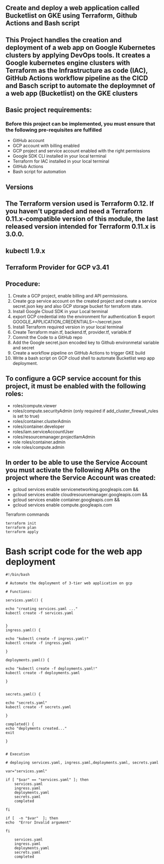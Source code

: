 ## Create and deploy a web application called Bucketlist on GKE using Terraform, Github Actions and Bash script
## This Project handles the creation and deployment of a web app  on Google Kubernetes clusters by applying DevOps tools. It creates a Google kubernetes engine clusters with Terraform as the Infrastructure as code (IAC), GitHub Actions workflow pipeline as the CICD and Basch script to automate the deploymnet of a web app (Bucketlist) on the GKE clusters 
 ## Basic project requirements:
 ### Before this project can be implemented, you must ensure that the following pre-requisites are fulfilled
 * GitHub account
 * GCP account with billing enabled
 * GCP project and service account enabled with the right permissions
 * Google SDK CLI installed in your local terminal
 * Terraform for IAC installed in your local terminal
 * GitHub Actions
 * Bash script for automation 

## Versions
## The Terraform version used is Terraform 0.12. If you haven't upgraded and need a Terraform 0.11.x-compatible version of this module, the last released version intended for Terraform 0.11.x is 3.0.0.
## kubectl 1.9.x
## Terraform Provider for GCP v3.41

## Procedure:

1. Create a GCP project, enable billing and API permissions.
2. Create gcp service account on the created project and create a service secret.json key and also GCP storage bucket for terraform state.
3. Install Google Cloud SDK in your Local terminal
4. export GCP credential into the environment for authentication $ export GOOGLE_APPLICATION_CREDENTIALS=~/secret.json
5. Install Terraform required version in your local terminal
6. Create Terraform main.tf, backend.tf, provider.tf, variable.tf
7. Commit the Code to a GitHub repo
8. Add the Google secret.json encoded key to Github environmetal variable and secret
9. Create a workflow pipeline on GitHub Actions to trigger GKE build
10. Write a bash script on GCP cloud shell to automate Bucketlist wep app deployment.


## To configure a GCP service account for this project, it must be enabled with the following roles:

* roles/compute.viewer
* roles/compute.securityAdmin (only required if add_cluster_firewall_rules is set to true)
* roles/container.clusterAdmin
* roles/container.developer
* roles/iam.serviceAccountUser
* roles/resourcemanager.projectIamAdmin
* role roles/container.admin
* role roles/compute.admin

## In order to be able to use the Service Account you must activate the following APIs on the project where the Service Account was created:

*  gcloud services enable servicenetworking.googleapis.com &&
* gcloud services enable cloudresourcemanager.googleapis.com &&
* gcloud services enable container.googleapis.com &&
* gcloud services enable compute.googleapis.com


 Terraform commands
```
terraform init
terraform plan
terraform apply
```

# Bash script code for the web app deployment

```
#!/bin/bash

# Automate the deployment of 3-tier web application on gcp

# Functions:

services.yaml() {

echo "creating services.yaml ..."
kubectl create -f services.yaml


}
ingress.yaml() {

echo "kubectl create -f ingress.yaml!"
kubectl create -f ingress.yaml

}

deployments.yaml() {

echo "kubectl create -f deployments.yaml!"
kubectl create -f deployments.yaml

}


secrets.yaml() {

echo "secrets.yaml"
kubectl create -f secrets.yaml

}

completed() {
echo "deplyments created..."
exit

}


# Execution

# deploying services.yaml, ingress.yaml,deployments.yaml, secrets.yaml

var="services.yaml"

if [ "$var" == "services.yaml" ]; then
    services.yaml
    ingress.yaml
    deployments.yaml
    secrets.yaml
    completed

fi

if [  -n "$var"  ]; then
echo  "Error Invalid argument"

fi

    services.yaml
    ingress.yaml
    deployments.yaml
    secrets.yaml
    completed
```







